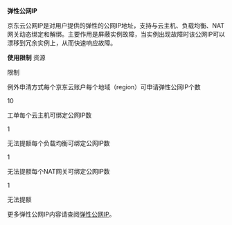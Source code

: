 **弹性公网IP**

京东云公网IP是对用户提供的弹性的公网IP地址，支持与云主机、负载均衡、NAT网关动态绑定和解绑。主要作用是屏蔽实例故障，当实例出现故障时该公网IP可以漂移到冗余实例上，从而快速响应故障。

**使用限制**
资源

限制

例外申清方式每个京东云账户每个地域（region）可申请弹性公网IP个数

10

工单每个云主机可绑定公网IP数

1

无法提额每个负载均衡可绑定公网IP数

1

无法提额每个NAT网关可绑定公网IP数

1

无法提额

更多弹性公网IP内容请查阅[弹性公网IP](https://www.jdcloud.com/help/detail/1569/isCateLog/1)。
